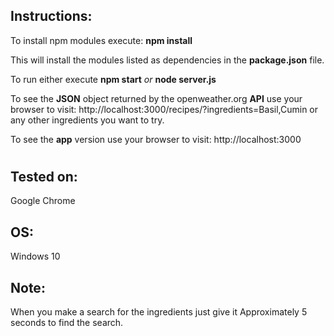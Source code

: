 ## Instructions:
To install npm modules execute:
**npm install**

This will install the modules listed as dependencies in the **package.json** file.

To run either execute
**npm start**
_or_
**node server.js**

To see the **JSON** object returned by the openweather.org **API** use your browser to visit:
http://localhost:3000/recipes/?ingredients=Basil,Cumin
or any other ingredients you want to try.

To see the **app** version use your browser to visit:
http://localhost:3000
#

## Tested on:
Google Chrome

## OS:
Windows 10

## Note: 
When you make a search for the ingredients just give it Approximately 5 seconds to find the search.
